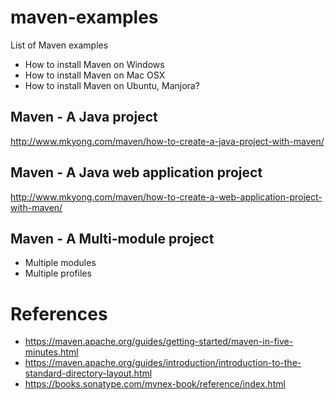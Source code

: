 # maven-examples
List of Maven examples

- How to install Maven on Windows
- How to install Maven on Mac OSX
- How to install Maven on Ubuntu, Manjora?

## Maven - A Java project
http://www.mkyong.com/maven/how-to-create-a-java-project-with-maven/

## Maven - A Java web application project
http://www.mkyong.com/maven/how-to-create-a-web-application-project-with-maven/

## Maven - A Multi-module project



- Multiple modules
- Multiple profiles


# References
- https://maven.apache.org/guides/getting-started/maven-in-five-minutes.html
- https://maven.apache.org/guides/introduction/introduction-to-the-standard-directory-layout.html
- https://books.sonatype.com/mvnex-book/reference/index.html
